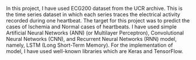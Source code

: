 In this project, I have used ECG200 dataset from the UCR archive. This is the time series dataset in which each series traces the electrical activity recorded during one heartbeat. The target for this project was to predict the cases of Ischemia and Normal cases of heartbeats. I have used simple Artificial Neural Networks (ANN) (or Multilayer Perceptron), Convolutional Neural Networks (CNN), and Recurrent Neural Networks (RNN) model, namely, LSTM (Long Short-Term Memory). For the implementation of model, I have used well-known libraries which are Keras and TensorFlow.

